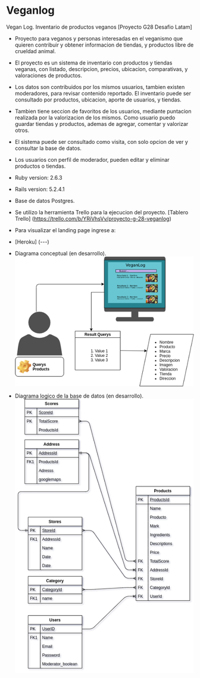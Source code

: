 # Veganlog

Vegan Log. Inventario de productos veganos [Proyecto G28 Desafio Latam]

* Proyecto para veganos y personas interesadas en el veganismo que quieren contribuir y obtener informacion de tiendas, y productos libre de crueldad animal.

* El proyecto es un sistema de inventario con productos y tiendas veganas, con listado, descripcion, precios, ubicacion, comparativas, y valoraciones de productos. 

* Los datos son contribuidos por los mismos usuarios, tambien existen moderadores, para revisar contenido reportado. 
El inventario puede ser consultado por productos, ubicacion, aporte de usuarios, y tiendas.

* Tambien tiene seccion de favoritos de los usuarios, mediante puntacion realizada por la valorizacion de los mismos.
Como usuario puedo guardar tiendas y productos, ademas de agregar, comentar y valorizar otros.
 
* El sistema puede ser consultado como visita, con solo opcion de ver y consultar la base de datos.

* Los usuarios con perfil de moderador, pueden editar y eliminar productos o tiendas. 

* Ruby version: 2.6.3

* Rails version: 5.2.4.1

* Base de datos Postgres.

* Se utilizo la herramienta Trello para la ejecucion del proyecto.
[Tablero Trello] (https://trello.com/b/YRiVhsVv/proyecto-g-28-veganlog)

* Para visualizar el landing page ingrese a:
* [Heroku] (---)

* Diagrama conceptual (en desarrollo).
![alt text][concept]

[concept]: /diagramaconceptual.png (en desarrollo)

* Diagrama logico de la base de datos (en desarrollo).
![alt text][logic]

[logic]: /diagrama_BD.png

